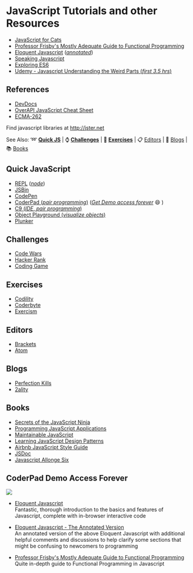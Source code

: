 # JavaScript Tutorials and other Resources

- [JavaScript for Cats](http://jsforcats.com/)
- [Professor Frisby's Mostly Adequate Guide to Functional Programming](https://github.com/DrBoolean/mostly-adequate-guide)
- [Eloquent Javascript](http://www.eloquentjavascript.net) ([_annotated_](https://watchandcode.com/courses/eloquent-javascript-the-annotated-version))
- [Speaking Javascript](http://speakingjs.com/es5/)
- [Exploring ES6](http://exploringjs.com/es6/)
- [Udemy - Javascript Understanding the Weird Parts (_first 3.5 hrs_)](https://www.youtube.com/watch?v=Bv_5Zv5c-Ts)

## References

- [DevDocs](http://devdocs.io)
- [OverAPI JavaScript Cheat Sheet](http://overapi.com/javascript/)
- [ECMA-262](http://www.ecma-international.org/publications/standards/Ecma-262.htm)

Find javascript libraries at <http://jster.net>

See Also: :loop: [**Quick JS**](https://github.com/freecodecamp/freecodecamp/wiki/js-resources#quick-js) | :watch: [**Challenges**](JS-Resources#challenges) | :wrench: [**Exercises**](JS-Resources#exercises) | :clipboard: [Editors](JS-Resources#editors) | :newspaper: [Blogs](JS-Resources#blogs) | :books: [Books](JS-Resources#books)

## Quick JavaScript

- [REPL](https://repl.it/languages/Javascript) ([_node_](https://repl.it/languages/iojs/))
- [JSBin](http://jsbin.com)
- [CodePen](http://codepen.io)
- [CoderPad (_pair programming_)](http://coderpad.io) ([_Get Demo access forever_](JS-Resources#coderpad-demo-access-forever) :smile: )
- [C9 (_IDE_, _pair programming_)](http://c9.io)
- [Object Playground (_visualize objects_)](http://www.objectplayground.com/)
- [Plunker](http://plnkr.co)

## Challenges

- [Code Wars](http://codewars.com)
- [Hacker Rank](https://hackerrank.com)
- [Coding Game](http://codingame.com)

## Exercises

- [Codility](https://codility.com/programmers/lessons/)
- [Coderbyte](http://coderbyte.com)
- [Exercism](http://exercism.io)

## Editors

- [Brackets](http://brackets.io)
- [Atom](http://atom.io)

## Blogs

- [Perfection Kills](http://perfectionkills.com)
- [2ality](http://www.2ality.com/)

## Books

- [Secrets of the JavaScript Ninja](https://www.manning.com/books/secrets-of-the-javascript-ninja)
- [Programming JavaScript Applications](http://ericleads.com/javascript-applications/)
- [Maintainable JavaScript](http://shop.oreilly.com/product/0636920025245.do)
- [Learning JavaScript Design Patterns](http://addyosmani.com/resources/essentialjsdesignpatterns/book/)
- [Airbnb JavaScript Style Guide](https://github.com/airbnb/javascript)
- [JSDoc](http://usejsdoc.org/)
- [Javascript Allonge Six](https://leanpub.com/javascriptallongesix/read)

## CoderPad Demo Access Forever

[![](https://i.imgur.com/PQQjg9k.gif)](https://i.imgur.com/PQQjg9k.gif)

- [Eloquent Javascript](http://www.eloquentjavascript.net)<br>
  Fantastic, thorough introduction to the basics and features of Javascript, complete with in-browser interactive code

- [Eloquent Javascript - The Annotated Version](https://watchandcode.com/courses/eloquent-javascript-the-annotated-version)<br>
  An annotated version of the above Eloquent Javascript with additional helpful comments and discussions to help clarify some sections that might be confusing to newcomers to programming

- [Professor Frisby's Mostly Adequate Guide to Functional Programming](https://github.com/DrBoolean/mostly-adequate-guide)<br>
  Quite in-depth guide to Functional Programming in Javascript
